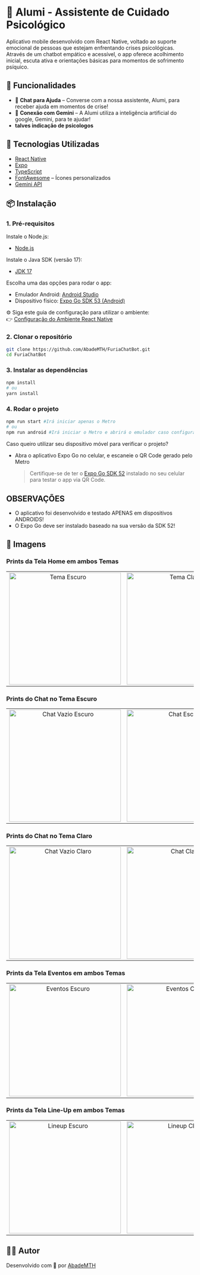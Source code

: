 # 🧠 Alumi - Assistente de Cuidado Psicológico

Aplicativo mobile desenvolvido com React Native, voltado ao suporte emocional de pessoas que estejam enfrentando crises psicológicas. Através de um chatbot empático e acessível, o app oferece acolhimento inicial, escuta ativa e orientações básicas para momentos de sofrimento psíquico.

## 📱 Funcionalidades

-   💬 **Chat para Ajuda** – Converse com a nossa assistente, Alumi, para receber ajuda em momentos de crise!
-   🛜 **Conexão com Gemini** – A Alumi utiliza a inteligência artificial do google, Gemini, para te ajudar!
-   **talves indicação de psicologos**

## 🚀 Tecnologias Utilizadas

-   [React Native](https://reactnative.dev/)
-   [Expo](https://expo.dev/)
-   [TypeScript](https://www.typescriptlang.org/)
-   [FontAwesome](https://fontawesome.com/) – Ícones personalizados
-   [Gemini API](https://ai.google.dev/gemini-api/docs?hl=pt-br#javascript)

## 📦 Instalação

### 1. Pré-requisitos

Instale o Node.js:

-   [Node.js](https://nodejs.org/en/download/)

Instale o Java SDK (versão 17):

-   [JDK 17](https://www.oracle.com/java/technologies/javase/jdk17-archive-downloads.html)

Escolha uma das opções para rodar o app:

-   Emulador Android: [Android Studio](https://developer.android.com/studio?hl=pt-br)
-   Dispositivo físico: [Expo Go SDK 53 (Android)](https://expo.dev/go)

⚙️ Siga este guia de configuração para utilizar o ambiente:  
👉 [Configuração do Ambiente React Native](https://reactnative.dev/docs/set-up-your-environment)

### 2. Clonar o repositório

```bash
git clone https://github.com/AbadeMTH/FuriaChatBot.git
cd FuriaChatBot
```

### 3. Instalar as dependências

```bash
npm install
# ou
yarn install
```

### 4. Rodar o projeto

```bash
npm run start #Irá iniciar apenas o Metro
# ou
npm run android #Irá iniciar o Metro e abrirá o emulador caso configurado corretamente
```

Caso queiro utilizar seu dispositivo móvel para verificar o projeto?

-   Abra o aplicativo Expo Go no celular, e escaneie o QR Code gerado pelo Metro
    > Certifique-se de ter o [Expo Go SDK 52](https://expo.dev/client) instalado no seu celular para testar o app via QR Code.

## OBSERVAÇÕES
- O aplicativo foi desenvolvido e testado APENAS em dispositivos ANDROIDS!
- O Expo Go deve ser instalado baseado na sua versão da SDK 52!

## 📸 Imagens

### Prints da Tela Home em ambos Temas

<table>
  <tr>
    <td align="center"><img src="./assets/images/prints/homeDark.png" width="300" alt="Tema Escuro"/></td>
    <td align="center"><img src="./assets/images/prints/homeLight.png" width="300" alt="Tema Claro"/></td>
  </tr>
</table>

### Prints do Chat no Tema Escuro

<table>
  <tr>
    <td align="center"><img src="./assets/images/prints/chatEmptyDark.png" width="300" alt="Chat Vazio Escuro"/></td>
    <td align="center"><img src="./assets/images/prints/chatDark.png" width="300" alt="Chat Escuro"/></td>
  </tr>
</table>

### Prints do Chat no Tema Claro

<table>
  <tr>
    <td align="center"><img src="./assets/images/prints/chatEmptyLight.png" width="300" alt="Chat Vazio Claro"/></td>
    <td align="center"><img src="./assets/images/prints/chatLight.png" width="300" alt="Chat Claro"/></td>
  </tr>
</table>

### Prints da Tela Eventos em ambos Temas

<table>
  <tr>
    <td align="center"><img src="./assets/images/prints/eventsDark.png" width="300" alt="Eventos Escuro"/></td>
    <td align="center"><img src="./assets/images/prints/eventsLight.png" width="300" alt="Eventos Claro"/></td>
  </tr>
</table>

### Prints da Tela Line-Up em ambos Temas

<table>
  <tr>
    <td align="center"><img src="./assets/images/prints/lineupDark.png" width="300" alt="Lineup Escuro"/></td>
    <td align="center"><img src="./assets/images/prints/lineupLight.png" width="300" alt="Lineup Claro"/></td>
  </tr>
</table>

## 👨‍💻 Autor

Desenvolvido com 💜 por [AbadeMTH](https://github.com/AbadeMTH)
